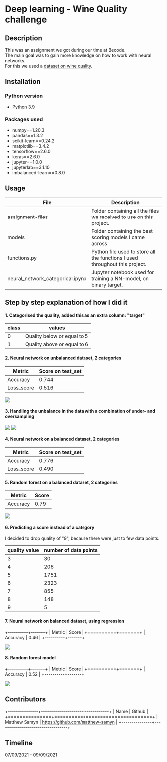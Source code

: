 # Deep learning - Wine Quality challenge
## Description
This was an assignment we got during our time at Becode.  
The main goal was to gain more knowledge on how to work with neural networks.  
For this we used a [dataset on wine quality](https://archive.ics.uci.edu/ml/datasets/wine+quality).

## Installation
### Python version
* Python 3.9

### Packages used
* numpy==1.20.3
* pandas==1.3.2
* scikit-learn==0.24.2
* matplotlib==3.4.2
* tensorflow==2.6.0
* keras==2.6.0
* jupyter==1.0.0
* jupyterlab==3.1.10
* imbalanced-learn==0.8.0

## Usage

| File                             | Description                                                                 |
|----------------------------------|-----------------------------------------------------------------------------|
| assignment-files                 | Folder containing all the files we received to use on this project.         |
| models                           | Folder containing the best scoring models I came across                     |
| functions.py                     | Python file used to store all the functions I used throughout this project. |
| neural_network_categorical.ipynb | Jupyter notebook used for training a NN-model, on binary target.            |


## Step by step explanation of how I did it
#### 1. Categorised the quality, added this as an extra column: "target"  

| class | values                      |
|-------|-----------------------------|
| 0     | Quality below or equal to 5 |
| 1     | Quality above or equal to 6 |


####  2. Neural network on unbalanced dataset, 2 categories
| Metric     | Score on test_set |
|------------|-------------------|
| Accuracy   | 0.744             |
| Loss_score | 0.516             |

![](visuals/cm_best_unbalanced_NN_categories.png)

#### 3. Handling the unbalance in the data with a combination of under- and oversampling

![](visuals/uneven_data.png)
![](visuals/even_data.png)

#### 4. Neural network on a balanced dataset, 2 categories

| Metric     | Score on test_set |
|------------|-------------------|
| Accuracy   | 0.776             |
| Loss_score | 0.490             |


#### 5. Random forest on a balanced dataset, 2 categories

| Metric   | Score |
|----------|-------|
| Accuracy | 0.79  |

![](visuals/random_forest_2_categories.png)


#### 6. Predicting a score instead of a category
I decided to drop quality of "9", because there were just to few data points.

| quality value | number of data points |
|---------------|-----------------------|
| 3             | 30                    |
| 4             | 206                   |
| 5             | 1751                  |
| 6             | 2323                  |
| 7             | 855                   |
| 8             | 148                   |
| 9             | 5                     |

#### 7. Neural network on balanced dataset, using regression

+----------+-------+
| Metric   | Score |
+==========+=======+
| Accuracy | 0.46  |
+----------+-------+


![](visuals/regression_best.png)

#### 8. Random forest model

+----------+-------+
| Metric   | Score |
+==========+=======+
| Accuracy | 0.52  |
+----------+-------+


![](visuals/random_forest_best.png)


## Contributors

+---------------+----------------------------------+
| Name          | Github                           |
+===============+==================================+
| Matthew Samyn | https://github.com/matthew-samyn |
+---------------+----------------------------------+





## Timeline
07/09/2021 - 09/09/2021 